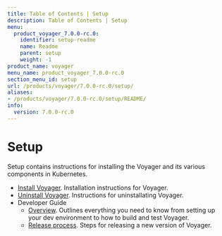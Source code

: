 ```yaml
---
title: Table of Contents | Setup
description: Table of Contents | Setup
menu:
  product_voyager_7.0.0-rc.0:
    identifier: setup-readme
    name: Readme
    parent: setup
    weight: -1
product_name: voyager
menu_name: product_voyager_7.0.0-rc.0
section_menu_id: setup
url: /products/voyager/7.0.0-rc.0/setup/
aliases:
- /products/voyager/7.0.0-rc.0/setup/README/
info:
  version: 7.0.0-rc.0
---
```


# Setup

Setup contains instructions for installing the Voyager and its various components in Kubernetes.

- [Install Voyager](/products/voyager/7.0.0-rc.0/setup/install). Installation instructions for Voyager.
- [Uninstall Voyager](/products/voyager/7.0.0-rc.0/setup/uninstall). Instructions for uninstallating Voyager.
- Developer Guide
  - [Overview](/products/voyager/7.0.0-rc.0/setup/developer-guide/overview). Outlines everything you need to know from setting up your dev environment to how to build and test Voyager.
  - [Release process](/products/voyager/7.0.0-rc.0/setup/developer-guide/release). Steps for releasing a new version of Voyager.
